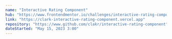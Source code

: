 ```yaml
---
name: "Interactive Rating Component"
hub: "https://www.frontendmentor.io/challenges/interactive-rating-component-koxpeBUmI/hub"
link: "https://clark-interactive-rating-component.vercel.app"
repository: "https://www.github.com/clakr/interactive-rating-component"
dateStarted: "May 15, 2023 3:00"
---
```

